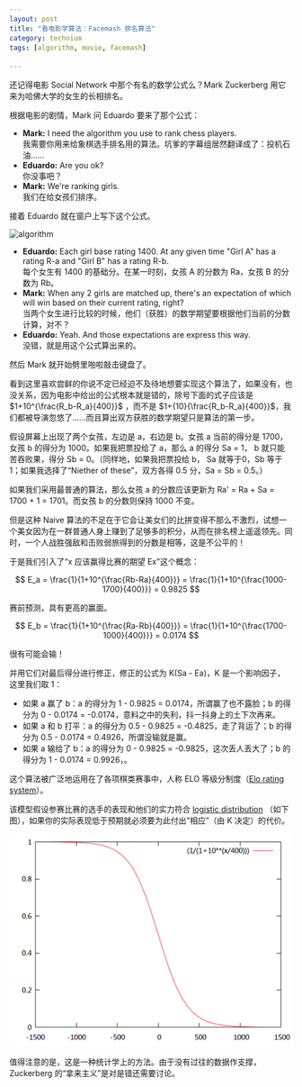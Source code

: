 ```yaml
---
layout: post
title: "看电影学算法：Facemash 排名算法"
category: technium
tags: [algorithm, movie, facemash]

---
```




还记得电影 Social Network 中那个有名的数学公式么？Mark Zuckerberg 用它来为哈佛大学的女生的长相排名。


根据电影的剧情，Mark 问 Eduardo 要来了那个公式：


* **Mark:** I need the algorithm you use to rank chess players.<br />我需要你用来给象棋选手排名用的算法。坑爹的字幕组居然翻译成了：投机石油……
* **Eduardo:** Are you ok?<br />你没事吧？
* **Mark:** We're ranking girls.<br />我们在给女孩们排序。


接着 Eduardo 就在窗户上写下这个公式。


![algorithm](http://ww1.sinaimg.cn/mw600/534218ffgw1dt75u5ujomj.jpg)


* **Eduardo:** Each girl base rating 1400. At any given time "Girl A" has a rating R-a and "Girl B" has a rating R-b.<br /> 每个女生有 1400 的基础分。在某一时刻，女孩 A 的分数为 Ra，女孩 B 的分数为 Rb。
* **Mark:** When any 2 girls are matched up, there's an expectation of which will win based on their current rating, right?<br />当两个女生进行比较的时候，他们（获胜）的数学期望要根据他们当前的分数计算，对不？
* **Eduardo:** Yeah. And those expectations are express this way. <br />没错，就是用这个公式算出来的。


然后 Mark 就开始劈里啪啦敲击键盘了。


看到这里喜欢尝鲜的你说不定已经迫不及待地想要实现这个算法了，如果没有，也没关系，因为电影中给出的公式根本就是错的，除号下面的式子应该是 $1+10^{\frac{R_b-R_a}{400}}$
，而不是 $1+{10}{\frac{R_b-R_a}{400}}$，我们都被导演忽悠了……而且算出双方获胜的数学期望只是算法的第一步。


假设屏幕上出现了两个女孩，左边是 a，右边是 b。女孩 a 当前的得分是 1700，女孩 b 的得分为 1000。如果我把票投给了 a，那么 a 的得分 Sa = 1， b 就只能苦吞败果，得分 Sb = 0。（同样地，如果我把票投给 b， Sa 就等于0，Sb 等于 1；如果我选择了“Niether of these”，双方各得 0.5 分，Sa = Sb = 0.5。）


如果我们采用最普通的算法，那么女孩 a 的分数应该更新为 Ra' = Ra + Sa = 1700 + 1 = 1701。而女孩 b 的分数则保持 1000 不变。


但是这种 Naive 算法的不足在于它会让美女们的比拼变得不那么不激烈，试想一个美女因为在一群普通人身上赚到了足够多的积分，从而在排名榜上遥遥领先。同时，一个人战胜强敌和击败弱旅得到的分数是相等，这是不公平的！


于是我们引入了“x 应该赢得比赛的期望 Ex”这个概念：


$$
E_a = \frac{1}{1+10^{\frac{Rb-Ra}{400}}} = \frac{1}{1+10^{\frac{1000-1700}{400}}} = 0.9825
$$ 

赛前预测，具有更高的赢面。

$$
E_b = \frac{1}{1+10^{\frac{Ra-Rb}{400}}} = \frac{1}{1+10^{\frac{1700-1000}{400}}} = 0.0174
$$

很有可能会输！


并用它们对最后得分进行修正，修正的公式为 K(Sa - Ea)，K 是一个影响因子，这里我们取 1：


* 如果 a 赢了 b：a 的得分为 1 - 0.9825 = 0.0174，所谓赢了也不露脸；b 的得分为 0 - 0.0174 = -0.0174，意料之中的失利，抖一抖身上的土下次再来。
* 如果 a 和 b 打平：a 的得分为 0.5 - 0.9825 = -0.4825，走了背运了；b 的得分为 0.5 - 0.0174 = 0.4926，所谓没输就是赢。
* 如果 a 输给了 b：a 的得分为 0 - 0.9825 = -0.9825，这次丢人丢大了；b 的得分为 1 - 0.0174 = 0.9926，。


这个算法被广泛地运用在了各项棋类赛事中，人称 ELO 等级分制度（[Elo rating system](http://en.wikipedia.org/wiki/Elo_rating_system)）。


该模型假设参赛比赛的选手的表现和他们的实力符合 [logistic distribution](http://en.wikipedia.org/wiki/Logistic_distribution) （如下图），如果你的实际表现低于预期就必须要为此付出“相应”（由 K 决定）的代价。


![line](/images/facemash.png)


值得注意的是，这是一种统计学上的方法。由于没有过往的数据作支撑，Zuckerberg 的“拿来主义”是对是错还需要讨论。


